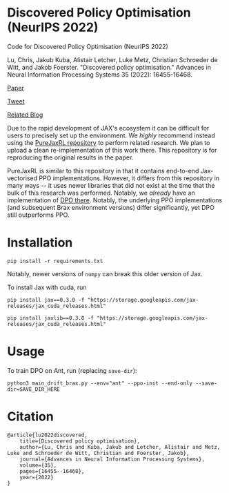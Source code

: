# Discovered Policy Optimisation (NeurIPS 2022)

Code for Discovered Policy Optimisation (NeurIPS 2022)

Lu, Chris, Jakub Kuba, Alistair Letcher, Luke Metz, Christian Schroeder de Witt, and Jakob Foerster. "Discovered policy optimisation." Advances in Neural Information Processing Systems 35 (2022): 16455-16468.

[Paper](https://arxiv.org/abs/2210.05639)

[Tweet](https://twitter.com/_chris_lu_/status/1595388750330155010)

[Related Blog](https://chrislu.page/blog/meta-disco/)

Due to the rapid development of JAX's ecosystem it can be difficult for users to precisely set up the environment. We *highly* recommend instead using the [PureJaxRL repository](https://github.com/luchris429/purejaxrl/tree/main) to perform related research. We plan to upload a clean re-implementation of this work there. This repository is for reproducing the original results in the paper.

PureJaxRL is similar to this repository in that it contains end-to-end Jax-vectorised PPO implementations. However, it differs from this repository in many ways -- it uses newer libraries that did not exist at the time that the bulk of this research was performed. Notably, we *already* have an implementation of [DPO there](https://github.com/luchris429/purejaxrl/blob/main/purejaxrl/dpo_continuous_action.py). Notably, the underlying PPO implementations (and subsequent Brax environment versions) differ significantly, yet DPO still outperforms PPO.

# Installation

`pip install -r requirements.txt`

Notably, newer versions of `numpy` can break this older version of Jax.

To install Jax with cuda, run

`pip install jax==0.3.0 -f "https://storage.googleapis.com/jax-releases/jax_cuda_releases.html"`

`pip install jaxlib==0.3.0 -f "https://storage.googleapis.com/jax-releases/jax_cuda_releases.html"`

# Usage

To train DPO on Ant, run (replacing `save-dir`):

`python3 main_drift_brax.py --env="ant" --ppo-init --end-only --save-dir=SAVE_DIR_HERE`

#  Citation

```
@article{lu2022discovered,
    title={Discovered policy optimisation},
    author={Lu, Chris and Kuba, Jakub and Letcher, Alistair and Metz, Luke and Schroeder de Witt, Christian and Foerster, Jakob},
    journal={Advances in Neural Information Processing Systems},
    volume={35},
    pages={16455--16468},
    year={2022}
}
```